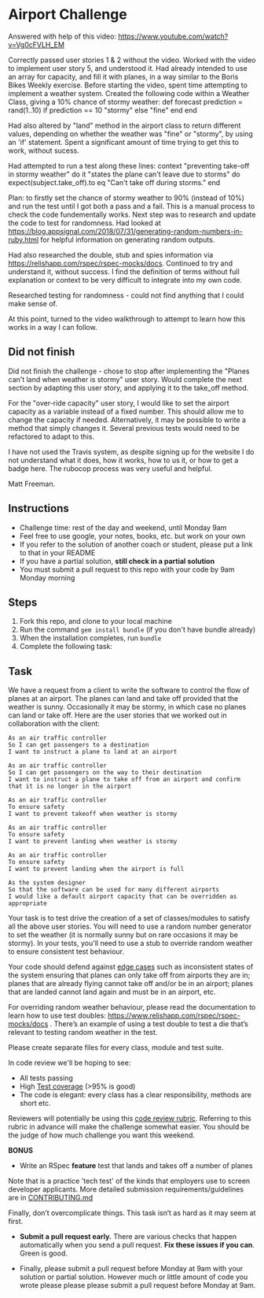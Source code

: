 Airport Challenge
=================

Answered with help of this video: https://www.youtube.com/watch?v=Vg0cFVLH_EM

Correctly passed user stories 1 & 2 without the video. Worked with the video to implement user story 5, and understood it.
Had already intended to use an array for capacity, and fill it with planes, in a way similar to the Boris Bikes Weekly
exercise. 
Before starting the video, spent time attempting to implement a weather system. Created the following code within
a Weather Class, giving a 10% chance of stormy weather:
def forecast
  prediction = rand(1..10)
  if prediction == 10
    "stormy"
  else
    "fine"
  end
end

 Had also altered by "land" method in the airport class to return different values, depending on whether the weather
 was "fine" or "stormy", by using an 'if' statement. Spent a significant amount of time trying to get this to work,
 without sucess.

Had attempted to run a test along these lines:
context "preventing take-off in stormy weather" do
it "states the plane can't leave due to storms" do
  expect(subject.take_off).to eq "Can't take off during storms."
  end

Plan: to firstly set the chance of stormy weather to 90% (instead of 10%) and run the test until I got both a pass
and a fail. This is a manual process to check the code fundementally works. Next step was to research and update
the code to test for randomness. Had looked at https://blog.appsignal.com/2018/07/31/generating-random-numbers-in-ruby.html
for helpful information on generating random outputs.

Had also researched the double, stub and spies information via https://relishapp.com/rspec/rspec-mocks/docs. Continued to try and understand it, without success. I find the definition of terms without full explanation or context to be very difficult to integrate into my own code.

Researched testing for randomness - could not find anything that I could make sense of. 

At this point, turned to the video walkthrough to attempt to learn how this works in a way I can follow. 

## Did not finish

Did not finish the challenge - chose to stop after implementing the "Planes can't land when weather is stormy" user story. Would complete the next section by adapting this user story, and applying it to the take_off method. 

For the "over-ride capacity" user story, I would like to set the airport capacity as a variable instead of a fixed number. This should allow me to change the capacity if needed. Alternatively, it may be possible to write a method that simply changes it. Several previous tests would need to be refactored to adapt to this.

I have not used the Travis system, as despite signing up for the website I do not understand what it does, how it works, how to us it, or how to get a badge here. The rubocop process was very useful and helpful. 

Matt Freeman.

Instructions
---------

* Challenge time: rest of the day and weekend, until Monday 9am
* Feel free to use google, your notes, books, etc. but work on your own
* If you refer to the solution of another coach or student, please put a link to that in your README
* If you have a partial solution, **still check in a partial solution**
* You must submit a pull request to this repo with your code by 9am Monday morning

Steps
-------

1. Fork this repo, and clone to your local machine
2. Run the command `gem install bundle` (if you don't have bundle already)
3. When the installation completes, run `bundle`
4. Complete the following task:

Task
-----

We have a request from a client to write the software to control the flow of planes at an airport. The planes can land and take off provided that the weather is sunny. Occasionally it may be stormy, in which case no planes can land or take off.  Here are the user stories that we worked out in collaboration with the client:

```
As an air traffic controller 
So I can get passengers to a destination 
I want to instruct a plane to land at an airport

As an air traffic controller 
So I can get passengers on the way to their destination 
I want to instruct a plane to take off from an airport and confirm that it is no longer in the airport

As an air traffic controller 
To ensure safety 
I want to prevent takeoff when weather is stormy 

As an air traffic controller 
To ensure safety 
I want to prevent landing when weather is stormy 

As an air traffic controller 
To ensure safety 
I want to prevent landing when the airport is full 

As the system designer
So that the software can be used for many different airports
I would like a default airport capacity that can be overridden as appropriate
```

Your task is to test drive the creation of a set of classes/modules to satisfy all the above user stories. You will need to use a random number generator to set the weather (it is normally sunny but on rare occasions it may be stormy). In your tests, you'll need to use a stub to override random weather to ensure consistent test behaviour.

Your code should defend against [edge cases](http://programmers.stackexchange.com/questions/125587/what-are-the-difference-between-an-edge-case-a-corner-case-a-base-case-and-a-b) such as inconsistent states of the system ensuring that planes can only take off from airports they are in; planes that are already flying cannot take off and/or be in an airport; planes that are landed cannot land again and must be in an airport, etc.

For overriding random weather behaviour, please read the documentation to learn how to use test doubles: https://www.relishapp.com/rspec/rspec-mocks/docs . There’s an example of using a test double to test a die that’s relevant to testing random weather in the test.

Please create separate files for every class, module and test suite.

In code review we'll be hoping to see:

* All tests passing
* High [Test coverage](https://github.com/makersacademy/course/blob/master/pills/test_coverage.md) (>95% is good)
* The code is elegant: every class has a clear responsibility, methods are short etc. 

Reviewers will potentially be using this [code review rubric](docs/review.md).  Referring to this rubric in advance will make the challenge somewhat easier.  You should be the judge of how much challenge you want this weekend.

**BONUS**

* Write an RSpec **feature** test that lands and takes off a number of planes

Note that is a practice 'tech test' of the kinds that employers use to screen developer applicants.  More detailed submission requirements/guidelines are in [CONTRIBUTING.md](CONTRIBUTING.md)

Finally, don’t overcomplicate things. This task isn’t as hard as it may seem at first.

* **Submit a pull request early.**  There are various checks that happen automatically when you send a pull request.  **Fix these issues if you can**.  Green is good.

* Finally, please submit a pull request before Monday at 9am with your solution or partial solution.  However much or little amount of code you wrote please please please submit a pull request before Monday at 9am.
